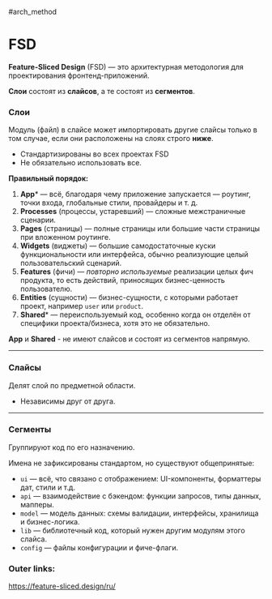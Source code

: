 #arch_method
# FSD

**Feature-Sliced Design** (FSD) — это архитектурная методология для проектирования фронтенд-приложений.

**Слои** состоят из **слайсов**, а те состоят из **сегментов**.

### Слои
Модуль (файл) в слайсе может импортировать другие слайсы только в том случае, если они расположены на слоях строго **ниже**.
- Стандартизированы во всех проектах FSD
- Не обязательно использовать все.

**Правильный порядок:**
1. **App*** — всё, благодаря чему приложение запускается — роутинг, точки входа, глобальные стили, провайдеры и т. д.
2. **Processes** (процессы, устаревший) — сложные межстраничные сценарии.
3. **Pages** (страницы) — полные страницы или большие части страницы при вложенном роутинге.
4. **Widgets** (виджеты) — большие самодостаточные куски функциональности или интерфейса, обычно реализующие целый пользовательский сценарий.
5. **Features** (фичи) — _повторно используемые_ реализации целых фич продукта, то есть действий, приносящих бизнес-ценность пользователю.
6. **Entities** (сущности) — бизнес-сущности, с которыми работает проект, например `user` или `product`.
7. **Shared*** — переиспользуемый код, особенно когда он отделён от специфики проекта/бизнеса, хотя это не обязательно.

**App** и **Shared** - не имеют слайсов и состоят из сегментов напрямую.

---
### Слайсы
Делят слой по предметной области. 
- Независимы друг от друга.

---
### Сегменты
Группируют код по его назначению. 

Имена не зафиксированы стандартом, но существуют общепринятые:
- `ui` — всё, что связано с отображением: UI-компоненты, форматтеры дат, стили и т.д.
- `api` — взаимодействие с бэкендом: функции запросов, типы данных, мапперы.
- `model` — модель данных: схемы валидации, интерфейсы, хранилища и бизнес-логика.
- `lib` — библиотечный код, который нужен другим модулям этого слайса.
- `config` — файлы конфигурации и фиче-флаги.

### Outer links:
https://feature-sliced.design/ru/